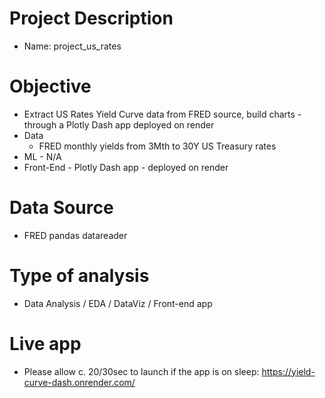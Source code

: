 # Project Description
- Name: project_us_rates

# Objective
- Extract US Rates Yield Curve data from FRED source, build charts - through a Plotly Dash app deployed on render 
- Data
  * FRED monthly yields from 3Mth to 30Y US Treasury rates
- ML - N/A
- Front-End - Plotly Dash app - deployed on render

# Data Source
- FRED pandas datareader

# Type of analysis
- Data Analysis / EDA / DataViz / Front-end app

# Live app
- Please allow c. 20/30sec to launch if the app is on sleep: https://yield-curve-dash.onrender.com/

